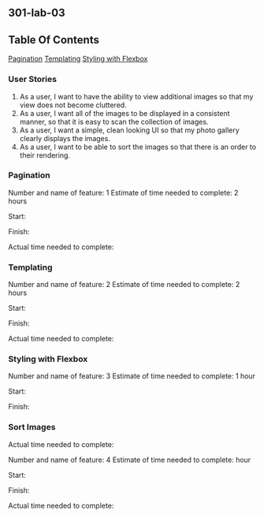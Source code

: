 ## 301-lab-03

## Table Of Contents
[Pagination](##Pagination)
[Templating](##Templating)
[Styling with Flexbox](##Styling-with-Flexbox)

### User Stories

1. As a user, I want to have the ability to view additional images so that my view does not become cluttered.
2. As a user, I want all of the images to be displayed in a consistent manner, so that it is easy to scan the collection of images.
3. As a user, I want a simple, clean looking UI so that my photo gallery clearly displays the images.
4. As a user, I want to be able to sort the images so that there is an order to their rendering.

### Pagination
Number and name of feature: 1
Estimate of time needed to complete: 2 hours

Start: 

Finish: 

Actual time needed to complete: 

### Templating
Number and name of feature: 2
Estimate of time needed to complete: 2 hours

Start: 

Finish: 

Actual time needed to complete: 

### Styling with Flexbox
Number and name of feature: 3
Estimate of time needed to complete: 1 hour

Start: 

Finish: 

### Sort Images
Actual time needed to complete: 

Number and name of feature: 4
Estimate of time needed to complete:  hour

Start: 

Finish: 

Actual time needed to complete: 